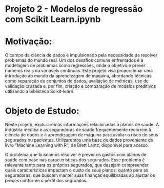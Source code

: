 # Projeto 2 - Modelos de regressão com Scikit Learn.ipynb

# Motivação:

O campo da ciência de dados é impulsionado pela necessidade de resolver problemas do mundo real. Um dos desafios comuns enfrentados é a modelagem de problemas como regressões, onde o objetivo é prever números reais ou variáveis contínuas. Este projeto visa proporcionar uma introdução ao mundo da aprendizagem de máquina, abordando técnicas como separação de conjuntos de dados, avaliação de métricas, uso de validação cruzada e, por fim, criação e comparação de modelos preditivos utilizando a biblioteca Scikit-learn.

# Objeto de Estudo:

Neste projeto, exploraremos informações relacionadas a planos de saúde. A indústria médica e as seguradoras de saúde frequentemente recorrem à ciência de dados e à aprendizagem de máquina para avaliar o risco de seus segurados ou pacientes. Utilizaremos uma base de dados proveniente do livro "Machine Learning with R", de Brett Lantz, disponível para acesso.

O problema que buscamos resolver é prever os gastos com planos de saúde com base nas características dos segurados. Esse problema é relevante tanto para os próprios segurados, que desejam compreender quais características impactam o custo de seus planos, quanto para as seguradoras, que buscam manter suas finanças equilibradas ao ajustar os preços conforme o perfil dos segurados.

